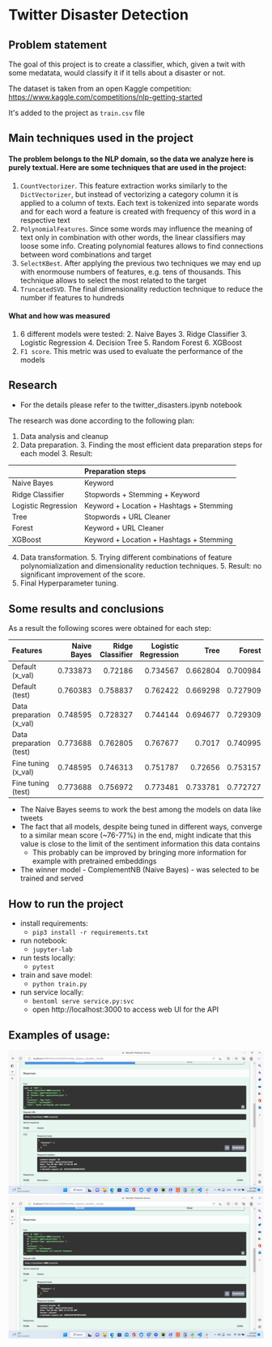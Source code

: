 # Twitter Disaster Detection

## Problem statement
The goal of this project is to create a classifier, which, given a twit with some medatata, would classify it if it tells about a disaster or not.

The dataset is taken from an open Kaggle competition:
https://www.kaggle.com/competitions/nlp-getting-started

It's added to the project as `train.csv` file

## Main techniques used in the project

#### The problem belongs to the NLP domain, so the data we analyze here is purely textual. Here are some techniques that are used in the project:
1. `CountVectorizer`. This feature extraction works similarly to the `DictVectorizer`, but instead of vectorizing a category column it is applied to a column of texts. Each text is tokenized into separate words and for each word a feature is created with frequency of this word in a respective text
2. `PolynomialFeatures`. Since some words may influence the meaning of text only in combination with other words, the linear classifiers may loose some info. Creating polynomial features allows to find connections between word combinations and target
3. `SelectKBest`. After applying the previous two techniques we may end up with enormouse numbers of features, e.g. tens of thousands. This technique allows to select the most related to the target
4. `TruncatedSVD`. The final dimensionality reduction technique to reduce the number if features to hundreds
#### What and how was measured

1. 6 different models were tested:
   2. Naive Bayes
   3. Ridge Classifier
   3. Logistic Regression
   4. Decision Tree
   5. Random Forest
   6. XGBoost
7. `F1 score`. This metric was used to evaluate the performance of the models

## Research

* For the details please refer to the twitter_disasters.ipynb notebook

The research was done according to the following plan:
1. Data analysis and cleanup
2. Data preparation.
   3. Finding the most efficient data preparation steps for each model
      3. Result:

|                     | Preparation steps                        |
|:--------------------|:-----------------------------------------|
| Naive Bayes         | Keyword                                  |
| Ridge Classifier    | Stopwords + Stemming + Keyword           |
| Logistic Regression | Keyword + Location + Hashtags + Stemming |
| Tree                | Stopwords + URL Cleaner                  |
| Forest              | Keyword + URL Cleaner                    |
| XGBoost             | Keyword + Location + Hashtags + Stemming |

4. Data transformation.
   5. Trying different combinations of feature polynomialization and dimensionality reduction techniques.
      5. Result: no significant improvement of the score.
6. Final Hyperparameter tuning.

## Some results and conclusions

As a result the following scores were obtained for each step:

| Features                 |   Naive Bayes |   Ridge Classifier |   Logistic Regression |     Tree |   Forest |   XGBoost |
|:-------------------------|--------------:|-------------------:|----------------------:|---------:|---------:|----------:|
| Default (x_val)          |      0.733873 |           0.72186  |              0.734567 | 0.662804 | 0.700984 |  0.736132 |
| Default (test)           |      0.760383 |           0.758837 |              0.762422 | 0.669298 | 0.727909 |  0.742475 |
| Data preparation (x_val) |      0.748595 |           0.728327 |              0.744144 | 0.694677 | 0.729309 |  0.741877 |
| Data preparation (test)  |      0.773688 |           0.762805 |              0.767677 | 0.7017   | 0.740995 |  0.759367 |
| Fine tuning (x_val)      |      0.748595 |           0.746313 |              0.751787 | 0.72656  | 0.753157 |  0.746981 |
| Fine tuning (test)       |      0.773688 |           0.756972 |              0.773481 | 0.733781 | 0.772727 |  0.767213 |

- The Naive Bayes seems to work the best among the models on data like tweets
- The fact that all models, despite being tuned in different ways, converge to a similar mean score (~76-77%) in the end, might indicate that this value is close to the limit of the sentiment information this data contains 
  - This probably can be improved by bringing more information for example with pretrained embeddings
- The winner model - ComplementNB (Naive Bayes) - was selected to be trained and served

## How to run the project

- install requirements:
  - ```pip3 install -r requirements.txt```
- run notebook: 
  - `jupyter-lab`
- run tests locally:
  - `pytest`
- train and save model: 
  - `python train.py`
- run service locally:
  - `bentoml serve service.py:svc`
  - open http://localhost:3000 to access web UI for the API

## Examples of usage:

![img.png](img.png)
![img_1.png](img_1.png)